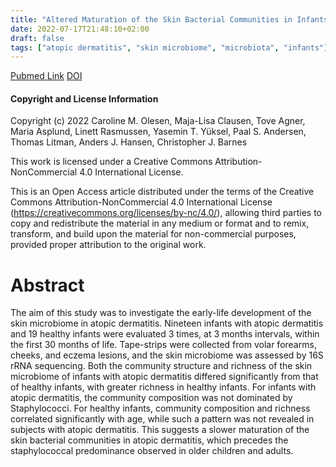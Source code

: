 ```yaml
---
title: "Altered Maturation of the Skin Bacterial Communities in Infants with Atopic Dermatitis"
date: 2022-07-17T21:48:10+02:00
draft: false
tags: ["atopic dermatitis", "skin microbiome", "microbiota", "infants"]
---
```


[Pubmed Link](https://pubmed.ncbi.nlm.nih.gov/35818733/)
[DOI](https://doi.org/10.2340/actadv.v102.2275)

#### Copyright and License Information

Copyright (c) 2022 Caroline M. Olesen, Maja-Lisa Clausen, Tove Agner, Maria Asplund, Linett Rasmussen, Yasemin T. Yüksel, Paal S. Andersen, Thomas Litman, Anders J. Hansen, Christopher J. Barnes

This work is licensed under a Creative Commons Attribution-NonCommercial 4.0 International License.

This is an Open Access article distributed under the terms of the Creative Commons Attribution-NonCommercial 4.0 International License (https://creativecommons.org/licenses/by-nc/4.0/), allowing third parties to copy and redistribute the material in any medium or format and to remix, transform, and build upon the material for non-commercial purposes, provided proper attribution to the original work.


# Abstract

The aim of this study was to investigate the early-life development of the skin microbiome in atopic dermatitis. Nineteen infants with atopic dermatitis and 19 healthy infants were evaluated 3 times, at 3 months intervals, within the first 30 months of life. Tape-strips were collected from volar forearms, cheeks, and eczema lesions, and the skin microbiome was assessed by 16S rRNA sequencing. Both the community structure and richness of the skin microbiome of infants with atopic dermatitis differed significantly from that of healthy infants, with greater richness in healthy infants. For infants with atopic dermatitis, the community composition was not dominated by Staphylococci. For healthy infants, community composition and richness correlated significantly with age, while such a pattern was not revealed in subjects with atopic dermatitis. This suggests a slower maturation of the skin bacterial communities in atopic dermatitis, which precedes the staphylococcal predominance observed in older children and adults. 